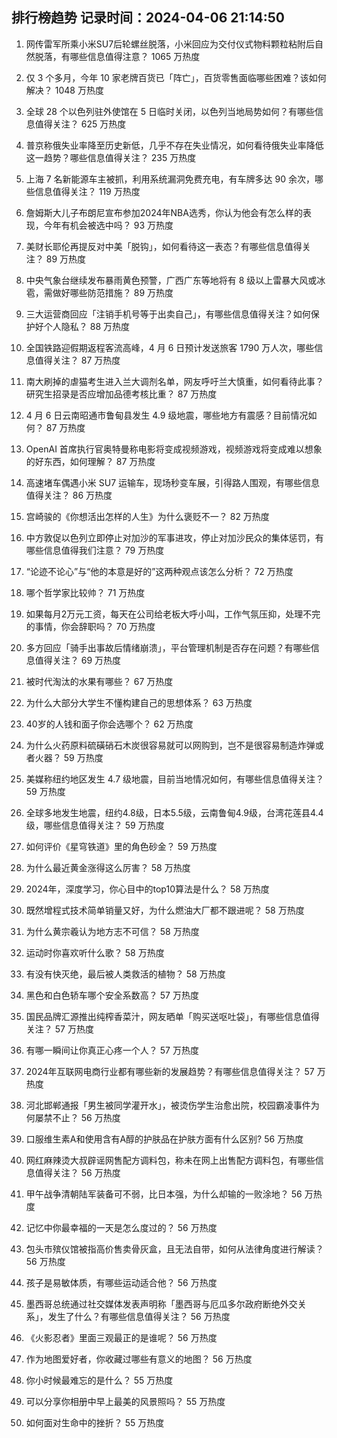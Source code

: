 
## 排行榜趋势 记录时间：2024-04-06 21:14:50
  
  1. 网传雷军所乘小米SU7后轮螺丝脱落，小米回应为交付仪式物料颗粒粘附后自然脱落，有哪些信息值得注意？ 1065 万热度
    
  2. 仅 3 个多月，今年 10 家老牌百货已「阵亡」，百货零售面临哪些困难？该如何解决？ 1048 万热度
    
  3. 全球 28 个以色列驻外使馆在 5 日临时关闭，以色列当地局势如何？有哪些信息值得关注？ 625 万热度
    
  4. 普京称俄失业率降至历史新低，几乎不存在失业情况，如何看待俄失业率降低这一趋势？哪些信息值得关注？ 235 万热度
    
  5. 上海 7 名新能源车主被抓，利用系统漏洞免费充电，有车牌多达 90 余次，哪些信息值得关注？ 119 万热度
    
  6. 詹姆斯大儿子布朗尼宣布参加2024年NBA选秀，你认为他会有怎么样的表现，今年有机会被选中吗？ 93 万热度
    
  7. 美财长耶伦再提反对中美「脱钩」，如何看待这一表态？有哪些信息值得关注？ 89 万热度
    
  8. 中央气象台继续发布暴雨黄色预警，广西广东等地将有 8 级以上雷暴大风或冰雹，需做好哪些防范措施？ 89 万热度
    
  9. 三大运营商回应「注销手机号等于出卖自己」，有哪些信息值得关注？如何保护好个人隐私？ 88 万热度
    
  10. 全国铁路迎假期返程客流高峰，4 月 6 日预计发送旅客 1790 万人次，哪些信息值得关注？ 87 万热度
    
  11. 南大刷掉的虐猫考生进入兰大调剂名单，网友呼吁兰大慎重，如何看待此事？研究生招录是否应增加品德考核比重？ 87 万热度
    
  12. 4 月 6 日云南昭通市鲁甸县发生 4.9 级地震，哪些地方有震感？目前情况如何？ 87 万热度
    
  13. OpenAI 首席执行官奥特曼称电影将变成视频游戏，视频游戏将变成难以想象的好东西，如何理解？ 87 万热度
    
  14. 高速堵车偶遇小米 SU7 运输车，现场秒变车展，引得路人围观，有哪些信息值得关注？ 86 万热度
    
  15. 宫崎骏的《你想活出怎样的人生》为什么褒贬不一？ 82 万热度
    
  16. 中方敦促以色列立即停止对加沙的军事进攻，停止对加沙民众的集体惩罚，有哪些信息值得我们注意？ 79 万热度
    
  17. “论迹不论心”与“他的本意是好的”这两种观点该怎么分析？ 72 万热度
    
  18. 哪个哲学家比较帅？ 71 万热度
    
  19. 如果每月2万元工资，每天在公司给老板大呼小叫，工作气氛压抑，处理不完的事情，你会辞职吗？ 70 万热度
    
  20. 多方回应「骑手出事故后情绪崩溃」，平台管理机制是否存在问题？有哪些信息值得关注？ 69 万热度
    
  21. 被时代淘汰的水果有哪些？ 67 万热度
    
  22. 为什么大部分大学生不懂构建自己的思想体系？ 63 万热度
    
  23. 40岁的人钱和面子你会选哪个？ 62 万热度
    
  24. 为什么火药原料硫磺硝石木炭很容易就可以网购到，岂不是很容易制造炸弹或者火器？ 59 万热度
    
  25. 美媒称纽约地区发生 4.7 级地震，目前当地情况如何，有哪些信息值得关注？ 59 万热度
    
  26. 全球多地发生地震，纽约4.8级，日本5.5级，云南鲁甸4.9级，台湾花莲县4.4级，哪些信息值得关注？ 59 万热度
    
  27. 如何评价《星穹铁道》里的角色砂金？ 59 万热度
    
  28. 为什么最近黄金涨得这么厉害？ 58 万热度
    
  29. 2024年，深度学习，你心目中的top10算法是什么？ 58 万热度
    
  30. 既然增程式技术简单销量又好，为什么燃油大厂都不跟进呢？ 58 万热度
    
  31. 为什么黄宗羲认为地方志不可信？ 58 万热度
    
  32. 运动时你喜欢听什么歌？ 58 万热度
    
  33. 有没有快灭绝，最后被人类救活的植物？ 58 万热度
    
  34. 黑色和白色轿车哪个安全系数高？ 57 万热度
    
  35. 国民品牌汇源推出纯榨香菜汁，网友晒单「购买送呕吐袋」，有哪些信息值得关注？ 57 万热度
    
  36. 有哪一瞬间让你真正心疼一个人？ 57 万热度
    
  37. 2024年互联网电商行业都有哪些新的发展趋势？有哪些信息值得关注？ 57 万热度
    
  38. 河北邯郸通报「男生被同学灌开水」，被烫伤学生治愈出院，校园霸凌事件为何屡禁不止？ 56 万热度
    
  39. 口服维生素A和使用含有A醇的护肤品在护肤方面有什么区别? 56 万热度
    
  40. 网红麻辣烫大叔辟谣网售配方调料包，称未在网上出售配方调料包，有哪些信息值得关注？ 56 万热度
    
  41. 甲午战争清朝陆军装备可不弱，比日本强，为什么却输的一败涂地？ 56 万热度
    
  42. 记忆中你最幸福的一天是怎么度过的？ 56 万热度
    
  43. 包头市殡仪馆被指高价售卖骨灰盒，且无法自带，如何从法律角度进行解读？ 56 万热度
    
  44. 孩子是易敏体质，有哪些运动适合他？ 56 万热度
    
  45. 墨西哥总统通过社交媒体发表声明称「墨西哥与厄瓜多尔政府断绝外交关系」，发生了什么？有哪些信息值得关注？ 56 万热度
    
  46. 《火影忍者》里面三观最正的是谁呢？ 56 万热度
    
  47. 作为地图爱好者，你收藏过哪些有意义的地图？ 56 万热度
    
  48. 你小时候最难忘的是什么？ 55 万热度
    
  49. 可以分享你相册中早上最美的风景照吗？ 55 万热度
    
  50. 如何面对生命中的挫折？ 55 万热度
    